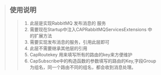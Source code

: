 ﻿>## 使用说明
>> 1. 此层是实现RabbitMQ 发布消息的 服务
>> 2. 需要现在Startup中注入CAPRabbitMQServicesExtensions 中的扩展方法
>> 3. 需要实现发布消息的服务，引用此层即可
>> 4. 此层不需要继承其他层的引用
>> 5. CapRoutekey 用来填写所有的路由的key来方便维护
>> 6. CapSubscribe中的构造函数的参数填写的路由的Key,字段Group为组名，同一个路由不同的组名，都会收到消息处理。